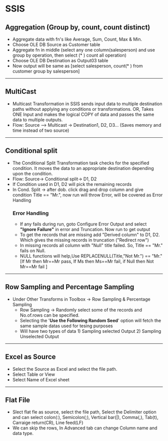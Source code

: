 # SSIS
## Aggregation (Group by, count, count distinct)
  + Aggregate data with fn's like Average, Sum, Count, Max & Min.
  + Choose OLE DB Source as Customer table
  + Aggregate fn in middle (select any one column(salesperson) and use group by operation, then select (* ) count all operation) 
  + Choose OLE DB Destination as Output03 table 
  + Now output will be same as [select salesperson, count(* ) from customer group by salesperson]
---
## MultiCast
  + Multicast Transformation in SSIS sends input data to multiple destination paths without applying any conditions or transformations. OR, Takes ONE Input and makes the logical COPY of data and passes the same data to multiple outputs.
  + Flow: Source --> Multicast -> Destination1, D2, D3... (Saves memory and time instead of two source)
---
## Conditional split
  + The Conditional Split Transformation task checks for the specified condition. It moves the data to an appropriate destination depending upon the condition.
  + Flow: Source-> Conditional split-> D1, D2
  + If Condition used in D1, D2 will pick the remaining records
  + In Cond. Split -> after dob. click drag and drop column and give condition Title == "Mr.", now run will throw Error, will be covered as Error Handling
      ### Error Handling
       + If any fails during run, goto Configure Error Output and select <b>"Ignore Failure"</b> in error and Truncation. Now run to get output
       + To get the records that are missing add "Derived column" to D1, D2. Which gives the missing records in truncation ("Redirect row")
       + In missing records all column with "Null" title failed. So, Title == "Mr." fails on Null.
       + NULL functions will help,Use REPLACENULL(Title,"Not Mr.") == "Mr." [If Mr then Mr==Mr pass, If Ms then Ms==Mr fail, if Null then Not Mr==Mr fail ]
---
## Row Sampling and Percentage Sampling
  + Under Other Transforms in Toolbox -> Row Sampling & Percentage Sampling
      + Row Sampling -> Randomly select some of the records and No.of.rows can be specified.
      * Selecting the '**Use the Following Random Seed**' option will fetch the same sample datas used for tesing purposes
      * Will have two types of data 1) Sampling selected Output 2) Sampling Unselected Output
---
## Excel as Source
  + Select the Source as Excel and select the file path.
  + Select Table or View
  + Select Name of Excel sheet
---
## Flat File
  + Slect flat fle as source, select the file path, Select the Delimiter option and can select colon(:), Semicolon(;), Vertical bar(|), Comma(,), Tab(t), Carraige return(CR), Line feed(LF)
  + We can skip the rows, In Advanced tab can change Column name and data type.
